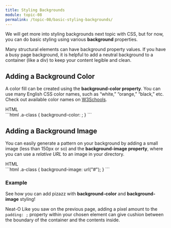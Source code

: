 ```yaml
---
title: Styling Backgrounds
module: topic-08
permalink: /topic-08/basic-styling-backgrounds/
---
```


<div class="divider-heading"></div>

We will get more into styling backgrounds next topic with CSS, but for now, you can do basic styling using various **background** properties.

Many structural elements can have background property values. If you have a busy page background, it is helpful to add a neutral background to a container (like a div) to keep your content legible and clean.


## Adding a Background Color
A color fill can be created using the **background-color property**. You can use many English CSS color names, such as “white,” “orange,” “black,” etc. Check out available color names on <a href="https://www.w3schools.com/cssref/css_colors.asp" target="_blank">W3Schools</a>.

<div class="code-heading">
  <span class="html">HTML</span>
</div>
```html
.a-class {
  background-color: ;
}
```


## Adding a Background Image
You can easily generate a pattern on your background by adding a small image (less than 150px or so) and the **background-image property**, where you can use a _relative URL_ to an image in your directory.

<div class="code-heading">
  <span class="html">HTML</span>
</div>
```html
.a-class {
  background-image: url("#");
}
```


<div class="divider-pg"></div>


### Example
See how you can add pizazz with **background-color** and **background-image** styling!


<div class="external-embed">
  <p data-height="600" data-theme-id="30567" data-slug-hash="WzxOYJ" data-default-tab="html,result" data-user="Media-Ed-Online" data-pen-title="Basic HTML Background Styling" class="codepen"></p>
</div>


<span class="label label-success">Neat-O</span> Like you saw on the previous page, adding a pixel amount to the `padding: ;` property within your chosen element can give cushion between the boundary of the container and the contents inside.
